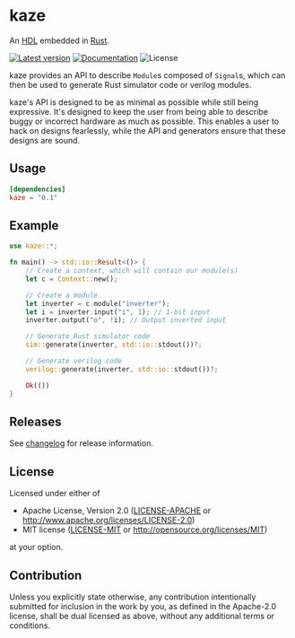 # kaze

An [HDL](https://en.wikipedia.org/wiki/Hardware_description_language) embedded in [Rust](https://www.rust-lang.org/).

[![Latest version](https://img.shields.io/crates/v/kaze)](https://crates.io/crates/kaze)
[![Documentation](https://docs.rs/kaze/badge.svg)](https://docs.rs/kaze)
![License](https://img.shields.io/crates/l/kaze)

kaze provides an API to describe `Module`s composed of `Signal`s, which can then be used to generate Rust simulator code or verilog modules.

kaze's API is designed to be as minimal as possible while still being expressive.
It's designed to keep the user from being able to describe buggy or incorrect hardware as much as possible.
This enables a user to hack on designs fearlessly, while the API and generators ensure that these designs are sound.

## Usage

```toml
[dependencies]
kaze = "0.1"
```

## Example

```rust
use kaze::*;

fn main() -> std::io::Result<()> {
    // Create a context, which will contain our module(s)
    let c = Context::new();

    // Create a module
    let inverter = c.module("inverter");
    let i = inverter.input("i", 1); // 1-bit input
    inverter.output("o", !i); // Output inverted input

    // Generate Rust simulator code
    sim::generate(inverter, std::io::stdout())?;

    // Generate verilog code
    verilog::generate(inverter, std::io::stdout())?;

    Ok(())
}
```

## Releases

See [changelog](https://github.com/emoon/rust_minifb/blob/master/CHANGELOG.md) for release information.

## License

Licensed under either of

 * Apache License, Version 2.0
   ([LICENSE-APACHE](LICENSE-APACHE) or http://www.apache.org/licenses/LICENSE-2.0)
 * MIT license
   ([LICENSE-MIT](LICENSE-MIT) or http://opensource.org/licenses/MIT)

at your option.

## Contribution

Unless you explicitly state otherwise, any contribution intentionally submitted
for inclusion in the work by you, as defined in the Apache-2.0 license, shall be
dual licensed as above, without any additional terms or conditions.
